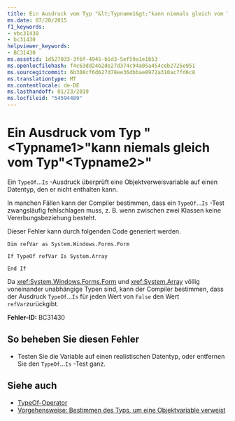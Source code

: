 ```yaml
---
title: Ein Ausdruck vom Typ "&lt;Typname1&gt;"kann niemals gleich vom Typ"&lt;Typname2&gt;"
ms.date: 07/20/2015
f1_keywords:
- vbc31430
- bc31430
helpviewer_keywords:
- BC31430
ms.assetid: 1d527033-3f6f-4945-b1d3-5ef59a1e1b53
ms.openlocfilehash: f4c63dd24b2de27d374c94a05a454ceb2725e951
ms.sourcegitcommit: 6b308cf6d627d78ee36dbbae8972a310ac7fd6c8
ms.translationtype: MT
ms.contentlocale: de-DE
ms.lasthandoff: 01/23/2019
ms.locfileid: "54594489"
---
```

# <a name="expression-of-type-lttypename1gt-can-never-be-of-type-lttypename2gt"></a>Ein Ausdruck vom Typ "&lt;Typname1&gt;"kann niemals gleich vom Typ"&lt;Typname2&gt;"
Ein `TypeOf`...`Is` -Ausdruck überprüft eine Objektverweisvariable auf einen Datentyp, den er nicht enthalten kann.  
  
 In manchen Fällen kann der Compiler bestimmen, dass ein `TypeOf`...`Is` -Test zwangsläufig fehlschlagen muss, z. B. wenn zwischen zwei Klassen keine Vererbungsbeziehung besteht.  
  
 Dieser Fehler kann durch folgenden Code generiert werden.  
  
 `Dim refVar as System.Windows.Forms.Form`  
  
 `If TypeOf refVar Is System.Array`  
  
 `End If`  
  
 Da <xref:System.Windows.Forms.Form> und <xref:System.Array> völlig voneinander unabhängige Typen sind, kann der Compiler bestimmen, dass der Ausdruck `TypeOf`...`Is` für jeden Wert von `False` den Wert `refVar`zurückgibt.  
  
 **Fehler-ID:** BC31430  
  
## <a name="to-correct-this-error"></a>So beheben Sie diesen Fehler  
  
-   Testen Sie die Variable auf einen realistischen Datentyp, oder entfernen Sie den `TypeOf`...`Is` -Test ganz.  
  
## <a name="see-also"></a>Siehe auch
- [TypeOf-Operator](../../visual-basic/language-reference/operators/typeof-operator.md)
- [Vorgehensweise: Bestimmen des Typs, um eine Objektvariable verweist](../../visual-basic/programming-guide/language-features/variables/how-to-determine-what-type-an-object-variable-refers-to.md)
